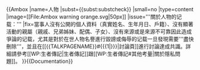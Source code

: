 {{Ambox
|name=人物
|subst=<includeonly>{{subst:substcheck}}</includeonly>
|small=no
|type=content
|image=[[File:Ambox warning orange.svg|50px]]
|issue='''關於人物的记载：'''
|fix=當事人沒有公開的個人資料（真實姓名、生年月日、戶籍）、沒有顯著活動的親屬（親戚、兄弟姊妹、配偶、子女）、沒有來源或是來源不可靠因此造成爭論的记载，尤其是對於在世人物名譽進行毀謗或侮辱的记载一旦發現需要'''盡快刪除'''，並且在[[{{TALKPAGENAME}}#{{{1|}}}|討論頁]]進行討論達成共識。詳細請參考[[WP:生者傳記|生者傳記]]跟[[WP:生者傳記#其他考量|關於隱私問題]]。
}}<noinclude>{{Documentation}}</noinclude>